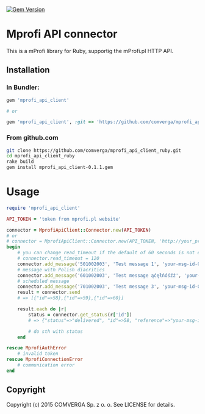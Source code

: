 [![Gem Version](https://badge.fury.io/rb/mprofi_api_client.svg)](http://badge.fury.io/rb/mprofi_api_client)

# Mprofi API connector

This is a mProfi library for Ruby, supportig the mProfi.pl HTTP API.


## Installation

### In Bundler:

```ruby
gem 'mprofi_api_client'

# or

gem 'mprofi_api_client', :git => 'https://github.com/comverga/mprofi_api_client_ruby.git'

```

### From github.com

```bash
git clone https://github.com/comverga/mprofi_api_client_ruby.git
cd mprofi_api_client_ruby
rake build
gem install mprofi_api_client-0.1.1.gem
```

# Usage

```ruby
require 'mprofi_api_client'

API_TOKEN = 'token from mprofi.pl website'

connector = MprofiApiClient::Connector.new(API_TOKEN)
# or
# connector = MprofiApiClient::Connector.new(API_TOKEN, 'http://your_proxy_host_address:8080/')
begin
    # you can change read_timeout if the default of 60 seconds is not enough
    # connector.read_timeout = 120
    connector.add_message('501002003', 'Test message 1', 'your-msg-id-001')
    # message with Polish diacritics
    connector.add_message('601002003', 'Test message ąćęłńóśźż', 'your-msg-id-002', encoding: 'utf-8')
    # scheduled message
    connector.add_message('701002003', 'Test message 3', 'your-msg-id-003', date: '2022-08-30T12:00:00+02:00')
    result = connector.send
    # => [{"id"=>58},{"id"=>59},{"id"=>60}]

    result.each do |r|
        status = connector.get_status(r['id'])
        # => {"status"=>"delivered", "id"=>58, "reference"=>"your-msg-id-001", "ts"=>"2015-03-26T10:55:06.098Z"}

        # do sth with status
    end

rescue MprofiAuthError
    # invalid token
rescue MprofiConnectionError
    # communication error
end

```

## Copyright

Copyright (c) 2015 COMVERGA Sp. z o. o. See LICENSE for details.
